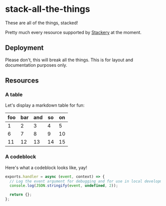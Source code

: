 # stack-all-the-things

These are all of the things, stacked!

Pretty much every resource supported by [Stackery]() at the moment.

## Deployment

Please don't, this will break all the things. This is for layout and documentation purposes only.

## Resources

### A table

Let's display a markdown table for fun:

| foo | bar | and | so | on |
|-----|-----|-----|----|----|
| 1   | 2   | 3   | 4  | 5  |
| 6   | 7   | 8   | 9  | 10 |
| 11  | 12  | 13  | 14 | 15 |

### A codeblock

Here's what a codeblock looks like, yay!

```javascript
exports.handler = async (event, context) => {
  // Log the event argument for debugging and for use in local development.
  console.log(JSON.stringify(event, undefined, 2));

  return {};
};
```
